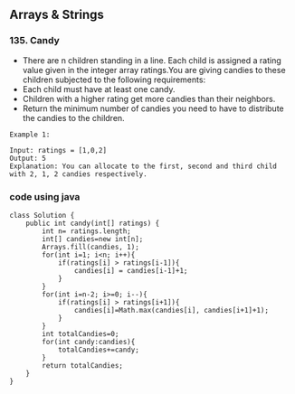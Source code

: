 ## Arrays & Strings

### 135. Candy
* There are n children standing in a line. Each child is assigned a rating value given in the integer array ratings.You are giving candies to these children subjected to the following requirements:
* Each child must have at least one candy.
* Children with a higher rating get more candies than their neighbors.
* Return the minimum number of candies you need to have to distribute the candies to the children.

```
Example 1:

Input: ratings = [1,0,2]
Output: 5
Explanation: You can allocate to the first, second and third child with 2, 1, 2 candies respectively.
```
### code using java
```
class Solution {
    public int candy(int[] ratings) {
        int n= ratings.length;
        int[] candies=new int[n];
        Arrays.fill(candies, 1);
        for(int i=1; i<n; i++){
            if(ratings[i] > ratings[i-1]){
                candies[i] = candies[i-1]+1;
            }
        }
        for(int i=n-2; i>=0; i--){
            if(ratings[i] > ratings[i+1]){
                candies[i]=Math.max(candies[i], candies[i+1]+1);
            }
        }
        int totalCandies=0;
        for(int candy:candies){
            totalCandies+=candy;
        }
        return totalCandies;
    }
}
```

